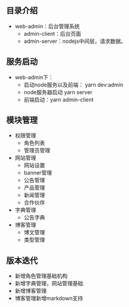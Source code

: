 ## 目录介绍
- web-admin：后台管理系统
  - admin-client：后台页面
  - admin-server：nodejs中间层，请求数据。
   

## 服务启动

- web-admin下：
  - 启动node服务以及前端： yarn dev:admin 
  - node服务器启动 yarn server
  - 前端启动：yarn admin-client


## 模块管理

  - 权限管理
     - 角色列表
     - 管理员管理
  - 网站管理
     - 网站设置
     - banner管理
     - 公告管理
     - 产品管理
     - 新闻管理
     - 合作伙伴
  - 字典管理
    - 公告字典
  - 博客管理
    - 博文管理
    - 类型管理

## 版本迭代
  - 新增角色管理基础机构
  - 新增字典管理，网站管理基础
  - 新增博客管理
  - 博客管理新增markdown支持
